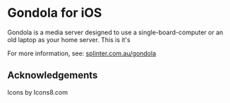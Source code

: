 # Gondola for iOS

Gondola is a media server designed to use a single-board-computer or an old laptop as your home server. This is it's

For more information, see: [splinter.com.au/gondola](http://splinter.com.au/gondola)

## Acknowledgements

Icons by Icons8.com
